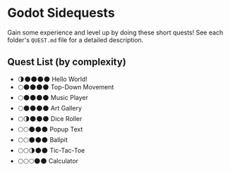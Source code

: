 # Godot Sidequests

Gain some experience and level up by doing these short quests!
See each folder's `QUEST.md` file for a detailed description.

## Quest List (by complexity)

- 🌗🌑🌑🌑🌑 Hello World!
- 🌕🌑🌑🌑🌑 Top-Down Movement
- 🌕🌑🌑🌑🌑 Music Player
- 🌕🌑🌑🌑🌑 Art Gallery
- 🌕🌗🌑🌑🌑 Dice Roller
- 🌕🌕🌑🌑🌑 Popup Text
- 🌕🌕🌑🌑🌑 Ballpit
- 🌕🌕🌗🌑🌑 Tic-Tac-Toe
- 🌕🌕🌕🌑🌑 Calculator
